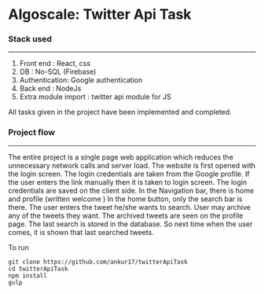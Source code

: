 # Algoscale: Twitter Api Task

### Stack used
***

1. Front end : React, css
2. DB : No-SQL (Firebase)
3. Authentication: Google authentication
4. Back end : NodeJs
5. Extra module import : twitter api module for JS




All tasks given in the project have been implemented and completed.

### Project flow
***

The entire project is a single page web application which reduces the unnecessary network calls and server load.
The website is first opened with the login screen. The login credentials are taken from the Google profile. If the user enters the link manually then it is taken to login screen. The login credentials are saved on the client side. In the Navigation bar, there is home and profile (written welcome <user-name> )
In the home button, only the search bar is there. The user enters the tweet he/she wants to search.
User may archive any of the tweets they want. The archived tweets are seen on the profile page.
The last search is stored in the database. So next time when the user comes, it is shown that last searched tweets.


To run
```
git clone https://github.com/ankur17/twitterApiTask
cd twitterApiTask
npm install
gulp

```
